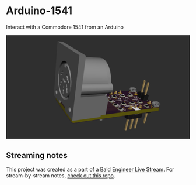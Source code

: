# Arduino-1541
Interact with a Commodore 1541 from an Arduino

![1541 breadboard adapter for arduino](https://github.com/baldengineer/Arduino-1541/blob/master/images/arduino-1541-breadboard-rev1.jpg)

## Streaming notes
This project was created as a part of a [Bald Engineer Live Stream](https://twitch.tv/baldengineer). For stream-by-stream notes, [check out this repo](https://bald.ee/60-notes).
